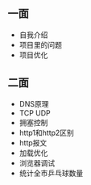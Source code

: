 ## 一面

+ 自我介绍
+ 项目里的问题
+ 项目优化

## 二面

+ DNS原理
+ TCP UDP
+ 拥塞控制
+ http1和http2区别
+ http报文
+ 加载优化
+ 浏览器调试
+ 统计全市乒乓球数量
